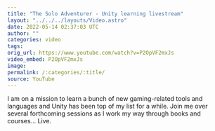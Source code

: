 ```yaml
---
title: "The Solo Adventurer - Unity learning livestream"
layout: "../../../layouts/Video.astro"
date: 2022-05-14 02:37:03 UTC
author: ""
categories: video
tags: 
orig_url: https://www.youtube.com/watch?v=P2OpVF2mxJs
video_embed: P2OpVF2mxJs
image:
permalink: /:categories/:title/
source: YouTube
---
```

I am on a mission to learn a bunch of new gaming-related tools and languages and Unity has been top of my list for a while. Join me over several forthcoming sessions as I work my way through books and courses… Live.